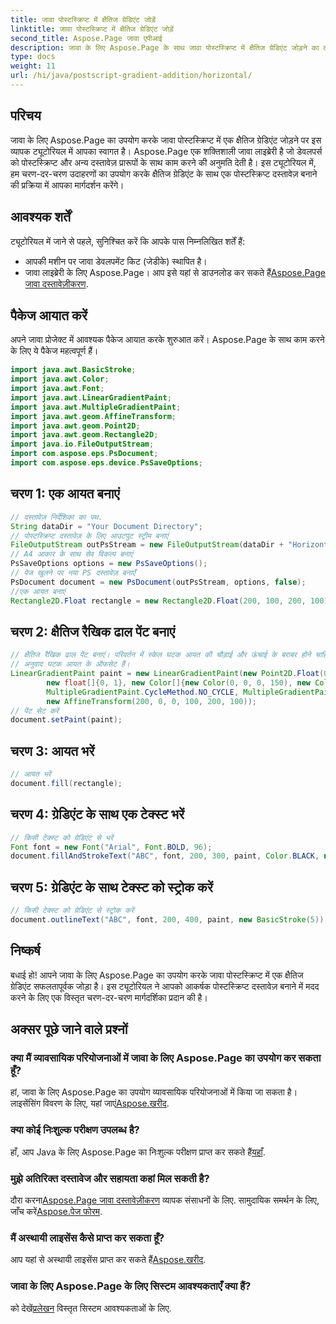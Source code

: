 ```yaml
---
title: जावा पोस्टस्क्रिप्ट में क्षैतिज ग्रेडिएंट जोड़ें
linktitle: जावा पोस्टस्क्रिप्ट में क्षैतिज ग्रेडिएंट जोड़ें
second_title: Aspose.Page जावा एपीआई
description: जावा के लिए Aspose.Page के साथ जावा पोस्टस्क्रिप्ट में क्षैतिज ग्रेडिएंट जोड़ने का तरीका जानें। सहजता से दृश्यात्मक रूप से आश्चर्यजनक दस्तावेज़ बनाएं।
type: docs
weight: 11
url: /hi/java/postscript-gradient-addition/horizontal/
---
```

## परिचय
जावा के लिए Aspose.Page का उपयोग करके जावा पोस्टस्क्रिप्ट में एक क्षैतिज ग्रेडिएंट जोड़ने पर इस व्यापक ट्यूटोरियल में आपका स्वागत है। Aspose.Page एक शक्तिशाली जावा लाइब्रेरी है जो डेवलपर्स को पोस्टस्क्रिप्ट और अन्य दस्तावेज़ प्रारूपों के साथ काम करने की अनुमति देती है। इस ट्यूटोरियल में, हम चरण-दर-चरण उदाहरणों का उपयोग करके क्षैतिज ग्रेडिएंट के साथ एक पोस्टस्क्रिप्ट दस्तावेज़ बनाने की प्रक्रिया में आपका मार्गदर्शन करेंगे।
## आवश्यक शर्तें
ट्यूटोरियल में जाने से पहले, सुनिश्चित करें कि आपके पास निम्नलिखित शर्तें हैं:
- आपकी मशीन पर जावा डेवलपमेंट किट (जेडीके) स्थापित है।
- जावा लाइब्रेरी के लिए Aspose.Page। आप इसे यहां से डाउनलोड कर सकते हैं[Aspose.Page जावा दस्तावेज़ीकरण](https://reference.aspose.com/page/java/).
## पैकेज आयात करें
अपने जावा प्रोजेक्ट में आवश्यक पैकेज आयात करके शुरुआत करें। Aspose.Page के साथ काम करने के लिए ये पैकेज महत्वपूर्ण हैं।
```java
import java.awt.BasicStroke;
import java.awt.Color;
import java.awt.Font;
import java.awt.LinearGradientPaint;
import java.awt.MultipleGradientPaint;
import java.awt.geom.AffineTransform;
import java.awt.geom.Point2D;
import java.awt.geom.Rectangle2D;
import java.io.FileOutputStream;
import com.aspose.eps.PsDocument;
import com.aspose.eps.device.PsSaveOptions;

```
## चरण 1: एक आयत बनाएं
```java
// दस्तावेज़ निर्देशिका का पथ.
String dataDir = "Your Document Directory";
// पोस्टस्क्रिप्ट दस्तावेज़ के लिए आउटपुट स्ट्रीम बनाएं
FileOutputStream outPsStream = new FileOutputStream(dataDir + "HorizontalGradient_outPS.ps");
// A4 आकार के साथ सेव विकल्प बनाएं
PsSaveOptions options = new PsSaveOptions();
// पेज खुलने पर नया PS दस्तावेज़ बनाएँ
PsDocument document = new PsDocument(outPsStream, options, false);
//एक आयत बनाएं
Rectangle2D.Float rectangle = new Rectangle2D.Float(200, 100, 200, 100);
```
## चरण 2: क्षैतिज रैखिक ढाल पेंट बनाएं
```java
// क्षैतिज रैखिक ढाल पेंट बनाएं। परिवर्तन में स्केल घटक आयत की चौड़ाई और ऊंचाई के बराबर होने चाहिए।
// अनुवाद घटक आयत के ऑफसेट हैं।
LinearGradientPaint paint = new LinearGradientPaint(new Point2D.Float(0, 0), new Point2D.Float(200, 100),
        new float[]{0, 1}, new Color[]{new Color(0, 0, 0, 150), new Color(40, 128, 70, 50)},
        MultipleGradientPaint.CycleMethod.NO_CYCLE, MultipleGradientPaint.ColorSpaceType.SRGB,
        new AffineTransform(200, 0, 0, 100, 200, 100));
// पेंट सेट करें
document.setPaint(paint);
```
## चरण 3: आयत भरें
```java
// आयत भरें
document.fill(rectangle);
```
## चरण 4: ग्रेडिएंट के साथ एक टेक्स्ट भरें
```java
// किसी टेक्स्ट को ग्रेडिएंट से भरें
Font font = new Font("Arial", Font.BOLD, 96);
document.fillAndStrokeText("ABC", font, 200, 300, paint, Color.BLACK, new BasicStroke(2));
```
## चरण 5: ग्रेडिएंट के साथ टेक्स्ट को स्ट्रोक करें
```java
// किसी टेक्स्ट को ग्रेडिएंट से स्ट्रोक करें
document.outlineText("ABC", font, 200, 400, paint, new BasicStroke(5));
```
## निष्कर्ष
बधाई हो! आपने जावा के लिए Aspose.Page का उपयोग करके जावा पोस्टस्क्रिप्ट में एक क्षैतिज ग्रेडिएंट सफलतापूर्वक जोड़ा है। इस ट्यूटोरियल ने आपको आकर्षक पोस्टस्क्रिप्ट दस्तावेज़ बनाने में मदद करने के लिए एक विस्तृत चरण-दर-चरण मार्गदर्शिका प्रदान की है।
## अक्सर पूछे जाने वाले प्रश्नों
### क्या मैं व्यावसायिक परियोजनाओं में जावा के लिए Aspose.Page का उपयोग कर सकता हूँ?
हां, जावा के लिए Aspose.Page का उपयोग व्यावसायिक परियोजनाओं में किया जा सकता है। लाइसेंसिंग विवरण के लिए, यहां जाएं[Aspose.खरीद](https://purchase.aspose.com/buy).
### क्या कोई निःशुल्क परीक्षण उपलब्ध है?
 हाँ, आप Java के लिए Aspose.Page का निःशुल्क परीक्षण प्राप्त कर सकते हैं[यहाँ](https://releases.aspose.com/).
### मुझे अतिरिक्त दस्तावेज और सहायता कहां मिल सकती है?
 दौरा करना[Aspose.Page जावा दस्तावेज़ीकरण](https://reference.aspose.com/page/java/) व्यापक संसाधनों के लिए. सामुदायिक समर्थन के लिए, जाँच करें[Aspose.पेज फोरम](https://forum.aspose.com/c/page/39).
### मैं अस्थायी लाइसेंस कैसे प्राप्त कर सकता हूँ?
 आप यहां से अस्थायी लाइसेंस प्राप्त कर सकते हैं[Aspose.खरीद](https://purchase.aspose.com/temporary-license/).
### जावा के लिए Aspose.Page के लिए सिस्टम आवश्यकताएँ क्या हैं?
 को देखें[प्रलेखन](https://reference.aspose.com/page/java/) विस्तृत सिस्टम आवश्यकताओं के लिए.